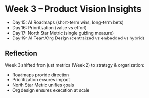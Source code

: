 

# Week 3 – Product Vision Insights

- Day 15: AI Roadmaps (short-term wins, long-term bets)
- Day 16: Prioritization (value vs effort)
- Day 17: North Star Metric (single guiding measure)
- Day 19: AI Team/Org Design (centralized vs embedded vs hybrid)

## Reflection
Week 3 shifted from just metrics (Week 2) to strategy & organization:
- Roadmaps provide direction
- Prioritization ensures impact
- North Star Metric unifies goals
- Org design ensures execution at scale